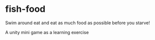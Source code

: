 # fish-food
Swim around eat and eat as much food as possible before you starve!

A unity mini game as a learning exercise
